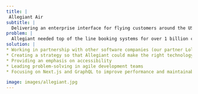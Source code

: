 ```yaml
---
title: |
 Allegiant Air
subtitle: |
  Delivering an enterprise interface for flying customers around the USA
problem: |
  Allegiant needed top of the line booking systems for over 1 billion customers. They wanted to provide the highest quality user experience at the same time as expanding their business and their digital estate. 
solution: |
* Working in partnership with other software companies (our partner Lola Tech)
* Creating a strategy so that Allegiant could make the right technology choices
* Providing an emphasis on accessibility
* Leading problem-solving in agile development teams
* Focusing on Next.js and GraphQL to improve performance and maintainability 

image: images/allegiant.jpg
---
```

